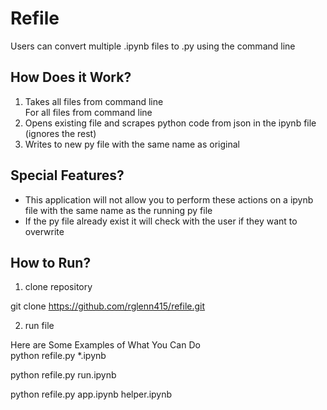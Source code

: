 # Refile
Users can convert multiple .ipynb files to .py using the command line

## How Does it Work?
1. Takes all files from command line  
For all files from command line  
1. Opens existing file and scrapes python code from json in the ipynb file (ignores the rest)
2. Writes to new py file with the same name as original 

## Special Features?
* This application will not allow you to perform these actions on a ipynb file with the same name as the running py file
* If the py file already exist it will check with the user if they want to overwrite

## How to Run?
1. clone repository 

git clone https://github.com/rglenn415/refile.git

2. run file

Here are Some Examples of What You Can Do  
python refile.py *.ipynb

python refile.py run.ipynb

python refile.py app.ipynb helper.ipynb

